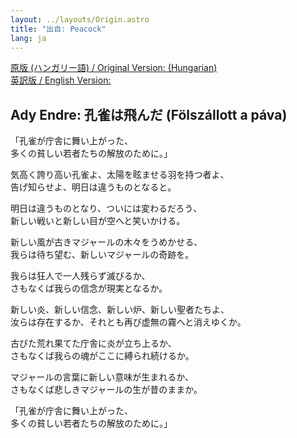 ```yaml
---
layout: ../layouts/Origin.astro
title: "出自: Peacock"
lang: ja
---
```


[原版 (ハンガリー語) / Original Version: (Hungarian)](./origin.hu)  
[英訳版 / English Version:](./origin.en)

## Ady Endre: 孔雀は飛んだ (Fölszállott a páva)

「孔雀が庁舎に舞い上がった、  
多くの貧しい若者たちの解放のために。」

気高く誇り高い孔雀よ、太陽を眩ませる羽を持つ者よ、  
告げ知らせよ、明日は違うものとなると。

明日は違うものとなり、ついには変わるだろう、  
新しい戦いと新しい目が空へと笑いかける。

新しい風が古きマジャールの木々をうめかせる、  
我らは待ち望む、新しいマジャールの奇跡を。

我らは狂人で一人残らず滅びるか、  
さもなくば我らの信念が現実となるか。

新しい炎、新しい信念、新しい炉、新しい聖者たちよ、  
汝らは存在するか、それとも再び虚無の霧へと消えゆくか。

古びた荒れ果てた庁舎に炎が立ち上るか、  
さもなくば我らの魂がここに縛られ続けるか。

マジャールの言葉に新しい意味が生まれるか、  
さもなくば悲しきマジャールの生が昔のままか。

「孔雀が庁舎に舞い上がった、  
多くの貧しい若者たちの解放のために。」
